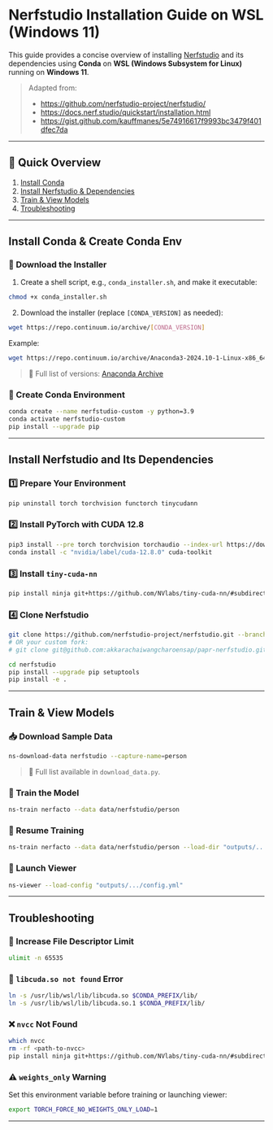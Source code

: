 # Nerfstudio Installation Guide on WSL (Windows 11)

This guide provides a concise overview of installing [Nerfstudio](https://github.com/nerfstudio-project/nerfstudio) and its dependencies using **Conda** on **WSL (Windows Subsystem for Linux)** running on **Windows 11**.

> Adapted from:
> - https://github.com/nerfstudio-project/nerfstudio/
> - https://docs.nerf.studio/quickstart/installation.html
> - https://gist.github.com/kauffmanes/5e74916617f9993bc3479f401dfec7da

---

## 🚀 Quick Overview

1. [Install Conda](#install-conda--create-conda-env)  
2. [Install Nerfstudio & Dependencies](#install-nerfstudio-and-its-dependencies)  
3. [Train & View Models](#train--view-models)  
4. [Troubleshooting](#troubleshooting)

---

## Install Conda & Create Conda Env

### 🔧 Download the Installer

1. Create a shell script, e.g., `conda_installer.sh`, and make it executable:

```bash
chmod +x conda_installer.sh
```

2. Download the installer (replace `[CONDA_VERSION]` as needed):

```bash
wget https://repo.continuum.io/archive/[CONDA_VERSION]
```

Example:

```bash
wget https://repo.continuum.io/archive/Anaconda3-2024.10-1-Linux-x86_64.sh
```

> 🔗 Full list of versions: [Anaconda Archive](https://repo.continuum.io/archive)

### 🐍 Create Conda Environment

```bash
conda create --name nerfstudio-custom -y python=3.9
conda activate nerfstudio-custom
pip install --upgrade pip
```

---

## Install Nerfstudio and Its Dependencies

### 1️⃣ Prepare Your Environment

```bash
pip uninstall torch torchvision functorch tinycudann
```

### 2️⃣ Install PyTorch with CUDA 12.8

```bash
pip3 install --pre torch torchvision torchaudio --index-url https://download.pytorch.org/whl/nightly/cu128
conda install -c "nvidia/label/cuda-12.8.0" cuda-toolkit
```

### 3️⃣ Install `tiny-cuda-nn`

```bash
pip install ninja git+https://github.com/NVlabs/tiny-cuda-nn/#subdirectory=bindings/torch
```

### 4️⃣ Clone Nerfstudio

```bash
git clone https://github.com/nerfstudio-project/nerfstudio.git --branch v1.1.5
# OR your custom fork:
# git clone git@github.com:akkarachaiwangcharoensap/papr-nerfstudio.git

cd nerfstudio
pip install --upgrade pip setuptools
pip install -e .
```

---

## Train & View Models

### 📥 Download Sample Data

```bash
ns-download-data nerfstudio --capture-name=person
```

> 🔗 Full list available in `download_data.py`.

### 🧠 Train the Model

```bash
ns-train nerfacto --data data/nerfstudio/person
```

### 🔁 Resume Training

```bash
ns-train nerfacto --data data/nerfstudio/person --load-dir "outputs/.../nerfstudio_models"
```

### 👀 Launch Viewer

```bash
ns-viewer --load-config "outputs/.../config.yml"
```

---

## Troubleshooting

### 🔺 Increase File Descriptor Limit

```bash
ulimit -n 65535
```

### 🧩 `libcuda.so not found` Error

```bash
ln -s /usr/lib/wsl/lib/libcuda.so $CONDA_PREFIX/lib/
ln -s /usr/lib/wsl/lib/libcuda.so.1 $CONDA_PREFIX/lib/
```

### ❌ `nvcc` Not Found

```bash
which nvcc
rm -rf <path-to-nvcc>
pip install ninja git+https://github.com/NVlabs/tiny-cuda-nn/#subdirectory=bindings/torch --no-cache-dir
```

### ⚠️ `weights_only` Warning

Set this environment variable before training or launching viewer:

```bash
export TORCH_FORCE_NO_WEIGHTS_ONLY_LOAD=1
```

---
